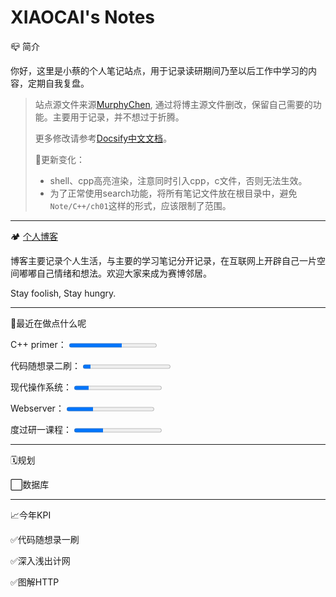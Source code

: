 <h1>XIAOCAI's Notes</h1>

📪 简介

你好，这里是小蔡的个人笔记站点，用于记录读研期间乃至以后工作中学习的内容，定期自我复盘。

> 站点源文件来源[MurphyChen](https://docs.mphy.top/#/), 通过将博主源文件删改，保留自己需要的功能。主要用于记录，并不想过于折腾。
>
> 更多修改请参考[Docsify中文文档](https://docsify.js.org/#/zh-cn/)。
>
> 🚧更新变化：
>
> - shell、cpp高亮渲染，注意同时引入cpp，c文件，否则无法生效。
> - 为了正常使用search功能，将所有笔记文件放在根目录中，避免`Note/C++/ch01`这样的形式，应该限制了范围。


---

🏕 [个人博客](https://shixiaocaia.fun)

博客主要记录个人生活，与主要的学习笔记分开记录，在互联网上开辟自己一片空间嘟嘟自己情绪和想法。欢迎大家来成为赛博邻居。

Stay foolish, Stay hungry.

---

🍳最近在做点什么呢

<p>
    <label for="file">C++ primer：</label>
    <progress max="790" value="478"></progress>
</p>
<p>
    <label for="file">代码随想录二刷：</label>
    <progress max="11" value="1"></progress>
</p>
<p>
    <label for="file">现代操作系统：</label>
    <progress max="243" value="40"></progress>
</p>
<p>
    <label for="file">Webserver：</label>
    <progress max="100" value="30"></progress>
</p>
<p>
    <label for="file">度过研一课程：</label>
    <progress max="100" value="33"></progress>
</p>


---

🗓️规划

⬜数据库

---

📈今年KPI

✅代码随想录一刷

✅深入浅出计网

✅图解HTTP



